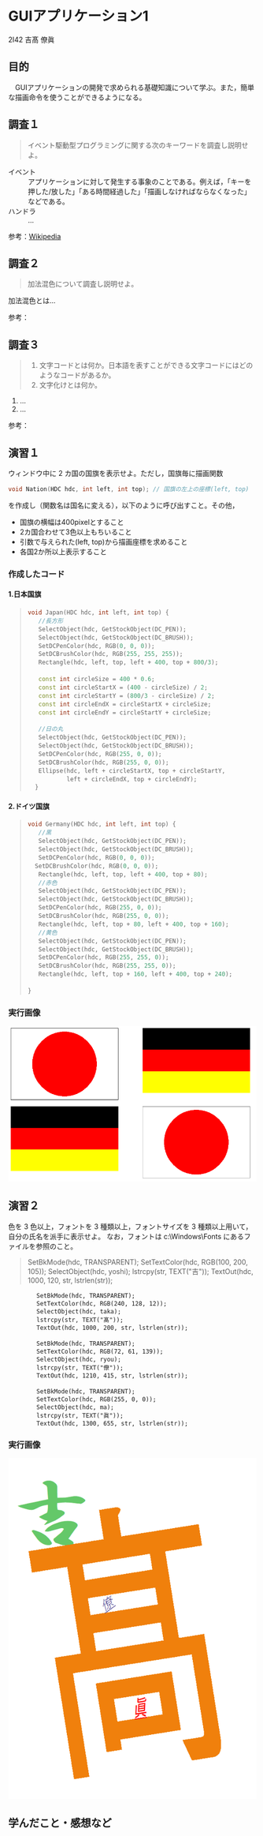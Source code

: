 # GUIアプリケーション1

2I42 吉髙 僚眞

## 目的
　GUIアプリケーションの開発で求められる基礎知識について学ぶ。また，簡単な描画命令を使うことができるようになる。

## 調査１
> イベント駆動型プログラミングに関する次のキーワードを調査し説明せよ。
<dl>
	<dt>イベント</dt>
	<dd>アプリケーションに対して発生する事象のことである。例えば，「キーを押した/放した」「ある時間経過した」「描画しなければならなくなった」などである。</dd>
	<dt>ハンドラ</dt>
	<dd>...</dd>
</dl>

参考：[Wikipedia](https://ja.wikipedia.org/wiki/%E3%82%A4%E3%83%99%E3%83%B3%E3%83%88%E9%A7%86%E5%8B%95%E5%9E%8B%E3%83%97%E3%83%AD%E3%82%B0%E3%83%A9%E3%83%9F%E3%83%B3%E3%82%B0)

## 調査２
> 加法混色について調査し説明せよ。

加法混色とは...

参考：

## 調査３
> 1. 文字コードとは何か。日本語を表すことができる文字コードにはどのようなコードがあるか。
> 2. 文字化けとは何か。
1. ...
2. ...

参考：

## 演習１
 ウィンドウ中に 2 カ国の国旗を表示せよ。ただし，国旗毎に描画関数
 ```c++
 void Nation(HDC hdc, int left, int top); // 国旗の左上の座標(left, top)
 ```
 を作成し（関数名は国名に変える），以下のように呼び出すこと。その他，
  - 国旗の横幅は400pixelとすること
  - 2カ国合わせて3色以上もちいること
  - 引数で与えられた(left, top)から描画座標を求めること
  - 各国2か所以上表示すること

### 作成したコード
#### 1.日本国旗
> ```c++
> void Japan(HDC hdc, int left, int top) {
>    //長方形
>    SelectObject(hdc, GetStockObject(DC_PEN));
>    SelectObject(hdc, GetStockObject(DC_BRUSH));
>    SetDCPenColor(hdc, RGB(0, 0, 0));
>    SetDCBrushColor(hdc, RGB(255, 255, 255));
>    Rectangle(hdc, left, top, left + 400, top + 800/3);
>    
>    const int circleSize = 400 * 0.6;
>    const int circleStartX = (400 - circleSize) / 2;
>    const int circleStartY = (800/3 - circleSize) / 2;
>    const int circleEndX = circleStartX + circleSize;
>    const int circleEndY = circleStartY + circleSize;
>
>    //日の丸
>    SelectObject(hdc, GetStockObject(DC_PEN));
>    SelectObject(hdc, GetStockObject(DC_BRUSH));
>    SetDCPenColor(hdc, RGB(255, 0, 0));
>    SetDCBrushColor(hdc, RGB(255, 0, 0));
>    Ellipse(hdc, left + circleStartX, top + circleStartY,
>			 left + circleEndX, top + circleEndY);
> 	}
> ```
 #### 2.ドイツ国旗
> ``` c++
>void Germany(HDC hdc, int left, int top) {
>    //黒
>    SelectObject(hdc, GetStockObject(DC_PEN));
>    SelectObject(hdc, GetStockObject(DC_BRUSH));
>    SetDCPenColor(hdc, RGB(0, 0, 0));
>   SetDCBrushColor(hdc, RGB(0, 0, 0));
>    Rectangle(hdc, left, top, left + 400, top + 80);
>    //赤色
>    SelectObject(hdc, GetStockObject(DC_PEN));
>    SelectObject(hdc, GetStockObject(DC_BRUSH));
>    SetDCPenColor(hdc, RGB(255, 0, 0));
>    SetDCBrushColor(hdc, RGB(255, 0, 0));
>    Rectangle(hdc, left, top + 80, left + 400, top + 160);
>    //黄色
>    SelectObject(hdc, GetStockObject(DC_PEN));
>    SelectObject(hdc, GetStockObject(DC_BRUSH));
>    SetDCPenColor(hdc, RGB(255, 255, 0));
>    SetDCBrushColor(hdc, RGB(255, 255, 0));
>    Rectangle(hdc, left, top + 160, left + 400, top + 240);
>
>}
> ```

### 実行画像
![国旗](flag.png)


## 演習２
色を 3 色以上，フォントを 3 種類以上，フォントサイズを 3 種類以上用いて，自分の氏名を派手に表示せよ。
なお，フォントは c:\Windows\Fonts にあるファイルを参照のこと。
>
>
> SetBkMode(hdc, TRANSPARENT);
  SetTextColor(hdc, RGB(100, 200, 105));
  SelectObject(hdc, yoshi);
  lstrcpy(str, TEXT("吉"));
  TextOut(hdc, 1000, 120, str, lstrlen(str));

            SetBkMode(hdc, TRANSPARENT);
            SetTextColor(hdc, RGB(240, 128, 12));
            SelectObject(hdc, taka);
            lstrcpy(str, TEXT("髙"));
            TextOut(hdc, 1000, 200, str, lstrlen(str));

            SetBkMode(hdc, TRANSPARENT);
            SetTextColor(hdc, RGB(72, 61, 139));
            SelectObject(hdc, ryou);
            lstrcpy(str, TEXT("僚"));
            TextOut(hdc, 1210, 415, str, lstrlen(str));

            SetBkMode(hdc, TRANSPARENT);
            SetTextColor(hdc, RGB(255, 0, 0));
            SelectObject(hdc, ma);
            lstrcpy(str, TEXT("眞"));
            TextOut(hdc, 1300, 655, str, lstrlen(str));

>
>
>
>
### 実行画像
![名前](name.png)

## 学んだこと・感想など

